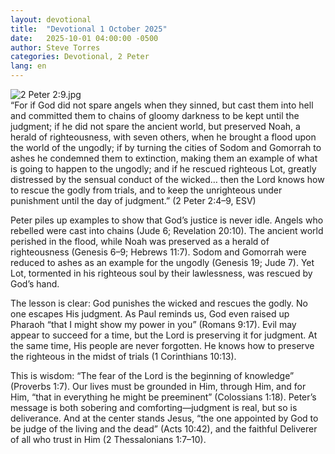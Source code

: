 ```yaml
---
layout: devotional
title:  "Devotional 1 October 2025"
date:   2025-10-01 04:00:00 -0500
author: Steve Torres
categories: Devotional, 2 Peter
lang: en
---
```

<img src="https://sitemedia.esteeb.com/file/esteebcomsitemedia/devotional_images/2+Peter/2Pe-2_9.jpg?raw=true" alt="2 Peter 2:9.jpg" style="max-width: 100%; height: auto;">

<div class="scripture">
  “For if God did not spare angels when they sinned, but cast them into hell and committed them to chains of gloomy darkness to be kept until the judgment; if he did not spare the ancient world, but preserved Noah, a herald of righteousness, with seven others, when he brought a flood upon the world of the ungodly; if by turning the cities of Sodom and Gomorrah to ashes he condemned them to extinction, making them an example of what is going to happen to the ungodly; and if he rescued righteous Lot, greatly distressed by the sensual conduct of the wicked… then the Lord knows how to rescue the godly from trials, and to keep the unrighteous under punishment until the day of judgment.” (2 Peter 2:4–9, ESV)
</div>

Peter piles up examples to show that God’s justice is never idle. Angels who rebelled were cast into chains (Jude 6; Revelation 20:10). The ancient world perished in the flood, while Noah was preserved as a herald of righteousness (Genesis 6–9; Hebrews 11:7). Sodom and Gomorrah were reduced to ashes as an example for the ungodly (Genesis 19; Jude 7). Yet Lot, tormented in his righteous soul by their lawlessness, was rescued by God’s hand.

The lesson is clear: God punishes the wicked and rescues the godly. No one escapes His judgment. As Paul reminds us, God even raised up Pharaoh “that I might show my power in you” (Romans 9:17). Evil may appear to succeed for a time, but the Lord is preserving it for judgment. At the same time, His people are never forgotten. He knows how to preserve the righteous in the midst of trials (1 Corinthians 10:13).

This is wisdom: “The fear of the Lord is the beginning of knowledge” (Proverbs 1:7). Our lives must be grounded in Him, through Him, and for Him, “that in everything he might be preeminent” (Colossians 1:18). Peter’s message is both sobering and comforting—judgment is real, but so is deliverance. And at the center stands Jesus, “the one appointed by God to be judge of the living and the dead” (Acts 10:42), and the faithful Deliverer of all who trust in Him (2 Thessalonians 1:7–10).
